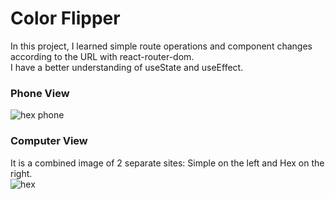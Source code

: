 # Color Flipper

In this project, I learned simple route operations and component changes according to the URL with react-router-dom. <br>
I have a better understanding of useState and useEffect.

### Phone View 
![hex phone](https://github.com/MetinKb/react-color-flipper/assets/114526516/81dc6591-2bb5-45cc-9ca8-d84cdb910efd)

### Computer View
It is a combined image of 2 separate sites: Simple on the left and Hex on the right. <br>
![hex](https://github.com/MetinKb/react-color-flipper/assets/114526516/0b512f5d-46ba-4192-a32f-082541550550)

